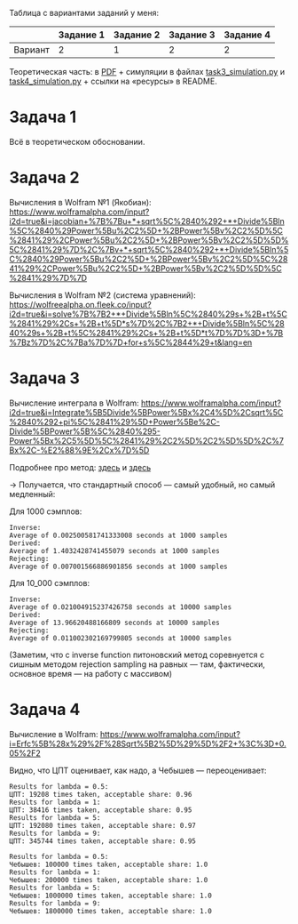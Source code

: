 Таблица с вариантами заданий у меня:

|  | Задание 1 | Задание 2 | Задание 3 | Задание 4 |
|---------|-----------|-----------|-----------|-----------|
| Вариант       | 2         | 1         | 2         | 2         |


Теоретическая часть: в [PDF](Теоретическая_часть_лабораторной_2.pdf) + симуляции в файлах [task3_simulation.py](task3_simulation.py) и [task4_simulation.py](task4_simulation.py) + ссылки на «ресурсы» в README.

# Задача 1

Всё в теоретическом обосновании.

# Задача 2

Вычисления в Wolfram №1 (Якобиан): https://www.wolframalpha.com/input?i2d=true&i=jacobian+%7B%7Bu+*+sqrt%5C%2840%292+*+Divide%5Bln%5C%2840%29Power%5Bu%2C2%5D+%2BPower%5Bv%2C2%5D%5C%2841%29%2CPower%5Bu%2C2%5D+%2BPower%5Bv%2C2%5D%5D%5C%2841%29%7D%2C%7Bv+*+sqrt%5C%2840%292+*+Divide%5Bln%5C%2840%29Power%5Bu%2C2%5D+%2BPower%5Bv%2C2%5D%5C%2841%29%2CPower%5Bu%2C2%5D+%2BPower%5Bv%2C2%5D%5D%5C%2841%29%7D%7D

Вычисления в Wolfram №2 (система уравнений): https://wolfreealpha.on.fleek.co/input?i2d=true&i=solve%7B%7B2+*+Divide%5Bln%5C%2840%29s+%2B+t%5C%2841%29%2Cs+%2B+t%5D*s%7D%2C%7B2+*+Divide%5Bln%5C%2840%29s+%2B+t%5C%2841%29%2Cs+%2B+t%5D*t%7D%7D%3D+%7B%7Bz%7D%2C%7Ba%7D%7D+for+s%5C%2844%29+t&lang=en

# Задача 3

Вычисление интеграла в Wolfram: https://www.wolframalpha.com/input?i2d=true&i=Integrate%5B5Divide%5BPower%5Bx%2C4%5D%2Csqrt%5C%2840%292+pi%5C%2841%29%5D+Power%5Be%2C-Divide%5BPower%5B%5C%2840%295-Power%5Bx%2C5%5D%5C%2841%29%2C2%5D%2C2%5D%5D%2C%7Bx%2C-%E2%88%9E%2Cx%7D%5D

Подробнее про метод: [здесь](https://en.wikipedia.org/wiki/Rejection_sampling) и [здесь](https://bookdown.org/rdpeng/advstatcomp/rejection-sampling.html)

→ Получается, что стандартный способ — самый удобный, но самый медленный:

Для 1000 сэмплов:
```
Inverse:
Average of 0.002500581741333008 seconds at 1000 samples
Derived:
Average of 1.4032428741455079 seconds at 1000 samples
Rejecting:
Average of 0.007001566886901856 seconds at 1000 samples
```

Для 10_000 сэмплов:
```
Inverse:
Average of 0.021004915237426758 seconds at 10000 samples
Derived:
Average of 13.96620488166809 seconds at 10000 samples
Rejecting:
Average of 0.011002302169799805 seconds at 10000 samples
```

(Заметим, что с inverse function питоновский метод соревнуется с сишным методом rejection sampling на равных — там, фактически, основное время — на работу с массивом)

# Задача 4

Вычисление в Wolfram: https://www.wolframalpha.com/input?i=Erfc%5B%28x%29%2F%28Sqrt%5B2%5D%29%5D%2F2+%3C%3D+0.05%2F2

Видно, что ЦПТ оценивает, как надо, а Чебышев — переоценивает:

```
Results for lambda = 0.5:
ЦПТ: 19208 times taken, acceptable share: 0.96
Results for lambda = 1:
ЦПТ: 38416 times taken, acceptable share: 0.95
Results for lambda = 5:
ЦПТ: 192080 times taken, acceptable share: 0.97
Results for lambda = 9:
ЦПТ: 345744 times taken, acceptable share: 0.95
```


```
Results for lambda = 0.5:
Чебышев: 100000 times taken, acceptable share: 1.0
Results for lambda = 1:
Чебышев: 200000 times taken, acceptable share: 1.0
Results for lambda = 5:
Чебышев: 1000000 times taken, acceptable share: 1.0
Results for lambda = 9:
Чебышев: 1800000 times taken, acceptable share: 1.0
```